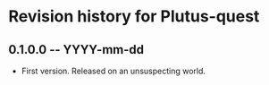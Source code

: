# Revision history for Plutus-quest

## 0.1.0.0 -- YYYY-mm-dd

* First version. Released on an unsuspecting world.
